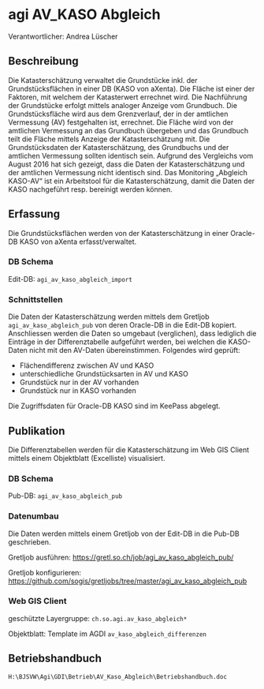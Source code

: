 # agi AV_KASO Abgleich
Verantwortlicher: Andrea Lüscher

## Beschreibung
Die Katasterschätzung verwaltet die Grundstücke inkl. der Grundstücksflächen in einer DB (KASO von aXenta). Die Fläche ist einer der Faktoren, mit welchem der Katasterwert errechnet wird. Die Nachführung der Grundstücke erfolgt mittels analoger Anzeige vom Grundbuch.
Die Grundstücksfläche wird aus dem Grenzverlauf, der in der amtlichen Vermessung (AV) festgehalten ist, errechnet. Die Fläche wird von der amtlichen Vermessung an das Grundbuch übergeben und das Grundbuch teilt die Fläche mittels Anzeige der Katasterschätzung mit.
Die Grundstücksdaten der Katasterschätzung, des Grundbuchs und der amtlichen Vermessung sollten identisch sein. Aufgrund des Vergleichs vom August 2016 hat sich gezeigt, dass die Daten der Katasterschätzung und der amtlichen Vermessung nicht identisch sind.
Das Monitoring „Abgleich KASO-AV“ ist ein Arbeitstool für die Katasterschätzung, damit die Daten der KASO nachgeführt resp. bereinigt werden können.

## Erfassung
Die Grundstücksflächen werden von der Katasterschätzung in einer Oracle-DB KASO von aXenta erfasst/verwaltet.
### DB Schema
Edit-DB: `agi_av_kaso_abgleich_import`
### Schnittstellen
Die Daten der Katasterschätzung werden mittels dem Gretljob `agi_av_kaso_abgleich_pub` von deren Oracle-DB in die Edit-DB kopiert.
Anschliessen werden die Daten so umgebaut (verglichen), dass lediglich die Einträge in der Differenztabelle aufgeführt werden, bei welchen die KASO-Daten nicht mit den AV-Daten übereinstimmen. Folgendes wird geprüft:

* Flächendifferenz zwischen AV und KASO
* unterschiedliche Grundstücksarten in AV und KASO
* Grundstück nur in der AV vorhanden
* Grundstück nur in KASO vorhanden

Die Zugriffsdaten für Oracle-DB KASO sind im KeePass abgelegt.

## Publikation
Die Differenztabellen werden für die Katasterschätzung im Web GIS Client mittels einem Objektblatt (Excelliste) visualisiert. 
### DB Schema
Pub-DB: `agi_av_kaso_abgleich_pub`
### Datenumbau
Die Daten werden mittels einem Gretljob von der Edit-DB in die Pub-DB geschrieben.

Gretljob ausführen: https://gretl.so.ch/job/agi_av_kaso_abgleich_pub/

Gretljob konfigurieren: https://github.com/sogis/gretljobs/tree/master/agi_av_kaso_abgleich_pub

### Web GIS Client
geschützte Layergruppe: `ch.so.agi.av_kaso_abgleich*`

Objektblatt: Template im AGDI `av_kaso_abgleich_differenzen`

## Betriebshandbuch
`H:\BJSVW\Agi\GDI\Betrieb\AV_Kaso_Abgleich\Betriebshandbuch.doc`
